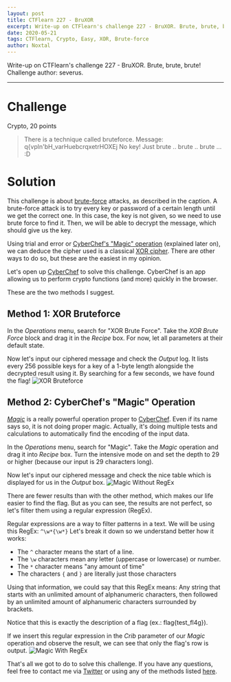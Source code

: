 ```yaml
---
layout: post
title: CTFlearn 227 - BruXOR
excerpt: Write-up on CTFlearn's challenge 227 - BruXOR. Brute, brute, brute!
date: 2020-05-21
tags: CTFlearn, Crypto, Easy, XOR, Brute-force
author: Noxtal
---
```


 Write-up on CTFlearn's challenge 227 - BruXOR. Brute, brute, brute!
 Challenge author: severus.

-----

# Challenge
Crypto, 20 points
> There is a technique called bruteforce. Message: q{vpln'bH_varHuebcrqxetrHOXEj No key! Just brute .. brute .. brute ... :D

# Solution
This challenge is about [brute-force](https://en.wikipedia.org/wiki/Brute-force_attack) attacks, as described in the caption. A brute-force attack is to try every key or password of a certain length until we get the correct one. In this case, the key is not given, so we need to use brute force to find it. Then, we will be able to decrypt the message, which should give us the key.

Using trial and error or [CyberChef's "Magic" operation](https://github.com/gchq/CyberChef/wiki/Automatic-detection-of-encoded-data-using-CyberChef-Magic) (explained later on), we can deduce the cipher used is a classical [XOR cipher](https://en.wikipedia.org/wiki/XOR_cipher). There are other ways to do so, but these are the easiest in my opinion. 

Let's open up [CyberChef](https://gchq.github.io/CyberChef/) to solve this challenge. CyberChef is an app allowing us to perform crypto functions (and more) quickly in the browser.

These are the two methods I suggest.
## Method 1: XOR Bruteforce
In the *Operations* menu, search for "XOR Brute Force". Take the *XOR Brute Force* block and drag it in the *Recipe* box. For now, let all parameters at their default state.

Now let's input our ciphered message and check the *Output* log. It lists every 256 possible keys for a key of a 1-byte length alongside the decrypted result using it. By searching for a few seconds, we have found the flag!
![XOR Bruteforce](https://i.imgur.com/VZoNPsH.png)


## Method 2: CyberChef's "Magic" Operation
*[Magic](https://github.com/gchq/CyberChef/wiki/Automatic-detection-of-encoded-data-using-CyberChef-Magic)* is a really powerful operation proper to [CyberChef](https://gchq.github.io/CyberChef/). Even if its name says so, it is not doing proper magic.  Actually, it's doing multiple tests and calculations to automatically find the encoding of the input data.

In the *Operations* menu, search for "Magic". Take the *Magic* operation and drag it into *Recipe* box. Turn the intensive mode on and set the depth to 29 or higher (because our input is 29 characters long).

Now let's input our ciphered message and check the nice table which is displayed for us in the *Output* box.
![Magic Without RegEx](https://i.imgur.com/Vc9Iqvu.png)

There are fewer results than with the other method, which makes our life easier to find the flag. But as you can see, the results are not perfect, so let's filter them using a regular expression (RegEx).

Regular expressions are a way to filter patterns in a text. We will be using this RegEx: `^\w*{\w*}`
Let's break it down so we understand better how it works:
- The `^` character means the start of a line.
- The `\w` characters mean any letter (uppercase or lowercase) or number.
- The `*` character means "any amount of time"
- The characters `{` and `}` are literally just those characters

Using that information, we could say that this RegEx means:
Any string that starts with an unlimited amount of alphanumeric characters, then followed by an unlimited amount of alphanumeric characters surrounded by brackets.

Notice that this is exactly the description of a flag (ex.: flag{test_fl4g}).

If we insert this regular expression in the *Crib* parameter of our *Magic* operation and observe the result, we can see that only the flag's row is output.
![Magic With RegEx](https://i.imgur.com/8r7egR5.png)

That's all we got to do to solve this challenge. If you have any questions, feel free to contact me via [Twitter](https://twitter.com/noxtal_) or using any of the methods listed [here](https://writeups.noxtal.com/#/pages/about).